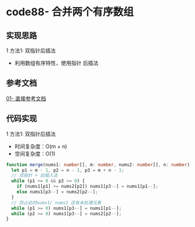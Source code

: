 # code88- 合并两个有序数组

## 实现思路

1 方法1: 双指针后插法
  - 利用数组有序特性，使用指针 后插法


## 参考文档

[01- 直接参考文档](https://leetcode.cn/problems/merge-sorted-array/solutions/2385610/dao-xu-shuang-zhi-zhen-wei-shi-yao-dao-x-xxkp/)


## 代码实现

1 方法1: 双指针后插法
  - 时间复杂度：O(m + n)
  - 空间复杂度：O(1)

```ts
function merge(nums1: number[], m: number, nums2: number[], n: number): void {
  let p1 = m - 1, p2 = n - 1, p3 = m + n - 1;
  // 双指针 + 后插入法
  while (p1 >= 0 && p2 >= 0) {
    if (nums1[p1] >= nums2[p2]) nums1[p3--] = nums1[p1--];
    else nums1[p3--] = nums2[p2--];
  }
  // 防止此时nums1/ nums2 还有未处理元素
  while (p1 >= 0) nums1[p3--] = nums1[p1--];
  while (p2 >= 0) nums1[p3--] = nums2[p2--];
}
```